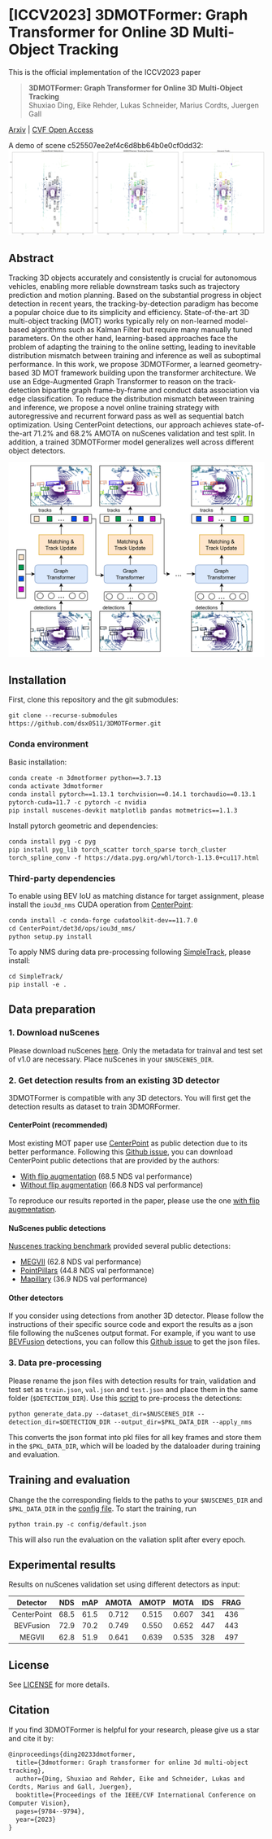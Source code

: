 # [ICCV2023] 3DMOTFormer: Graph Transformer for Online 3D Multi-Object Tracking

This is the official implementation of the ICCV2023 paper
> **3DMOTFormer: Graph Transformer for Online 3D Multi-Object Tracking**  
> Shuxiao Ding, Eike Rehder, Lukas Schneider, Marius Cordts, Juergen Gall

[Arxiv](https://arxiv.org/abs/2308.06635) | [CVF Open Access](https://openaccess.thecvf.com/content/ICCV2023/papers/Ding_3DMOTFormer_Graph_Transformer_for_Online_3D_Multi-Object_Tracking_ICCV_2023_paper.pdf)

A demo of scene c525507ee2ef4c6d8bb64b0e0cf0dd32:
<img src="./img/demo.gif">

## Abstract
Tracking 3D objects accurately and consistently is crucial for autonomous vehicles, enabling more reliable downstream tasks such as trajectory prediction and motion planning. Based on the substantial progress in object detection in recent years, the tracking-by-detection paradigm has become a popular choice due to its simplicity and efficiency. State-of-the-art 3D multi-object tracking (MOT) works typically rely on non-learned model-based algorithms such as Kalman Filter but require many manually tuned parameters. On the other hand, learning-based approaches face the problem of adapting the training to the online setting, leading to inevitable distribution mismatch between training and inference as well as suboptimal performance. In this work, we propose 3DMOTFormer, a learned geometry-based 3D MOT framework building upon the transformer architecture. We use an Edge-Augmented Graph Transformer to reason on the track-detection bipartite graph frame-by-frame and conduct data association via edge classification. To reduce the distribution mismatch between training and inference, we propose a novel online training strategy with autoregressive and recurrent forward pass as well as sequential batch optimization. Using CenterPoint detections, our approach achieves state-of-the-art 71.2% and 68.2% AMOTA on nuScenes validation and test split. In addition, a trained 3DMOTFormer model generalizes well across different object detectors.

<p align="center"> <img src="./img/3dmotformer.png" width="600"> </p>

## Installation
First, clone this repository and the git submodules:
```
git clone --recurse-submodules https://github.com/dsx0511/3DMOTFormer.git
```

### Conda environment
Basic installation:
```
conda create -n 3dmotformer python==3.7.13
conda activate 3dmotformer
conda install pytorch==1.13.1 torchvision==0.14.1 torchaudio==0.13.1 pytorch-cuda=11.7 -c pytorch -c nvidia
pip install nuscenes-devkit matplotlib pandas motmetrics==1.1.3
```

Install pytorch geometric and dependencies:
```
conda install pyg -c pyg
pip install pyg_lib torch_scatter torch_sparse torch_cluster torch_spline_conv -f https://data.pyg.org/whl/torch-1.13.0+cu117.html
```

### Third-party dependencies
To enable using BEV IoU as matching distance for target assignment, please install the `iou3d_nms` CUDA operation from [CenterPoint](https://github.com/tianweiy/CenterPoint):

```
conda install -c conda-forge cudatoolkit-dev==11.7.0
cd CenterPoint/det3d/ops/iou3d_nms/
python setup.py install
```

To apply NMS during data pre-processing following [SimpleTrack](https://github.com/tusen-ai/SimpleTrack), please install:

```
cd SimpleTrack/
pip install -e .
```

## Data preparation

### 1. Download nuScenes
Please download nuScenes [here](https://www.nuscenes.org/download). Only the metadata for trainval and test set of v1.0 are necessary. Place nuScenes in your `$NUSCENES_DIR`.

### 2. Get detection results from an existing 3D detector
3DMOTFormer is compatible with any 3D detectors. 
You will first get the detection results as dataset to train 3DMORFormer.

#### CenterPoint (recommended)
Most existing MOT paper use [CenterPoint](https://github.com/tianweiy/CenterPoint) as public detection due to its better performance.
Following this [Github issue](https://github.com/tianweiy/CenterPoint/issues/249), you can download CenterPoint public detections that are provided by the authors:
- [With flip augmentation](https://mitprod-my.sharepoint.com/:f:/g/personal/tianweiy_mit_edu/Eip_tOTYSk5JhdVtVzlXlyABDPnGx9vsnwdo5SRK7bsh8w?e=vSdija) (68.5 NDS val performance)
- [Without flip augmentation](https://mitprod-my.sharepoint.com/:f:/g/personal/tianweiy_mit_edu/Er_nsH9Z2tRHnptBFJ_ompAByE3zu4E88xae691xyS6q_w?e=UqTmU2) (66.8 NDS val performance)

To reproduce our results reported in the paper, please use the one [with flip augmentation](https://mitprod-my.sharepoint.com/:f:/g/personal/tianweiy_mit_edu/Eip_tOTYSk5JhdVtVzlXlyABDPnGx9vsnwdo5SRK7bsh8w?e=vSdija).

#### NuScenes public detections
[Nuscenes tracking benchmark](https://www.nuscenes.org/tracking) provided several public detections:
- [MEGVII](https://www.nuscenes.org/data/detection-megvii.zip) (62.8 NDS val performance)
- [PointPillars](https://www.nuscenes.org/data/detection-pointpillars.zip) (44.8 NDS val performance)
- [Mapillary](https://www.nuscenes.org/data/detection-mapillary.zip) (36.9 NDS val performance)

#### Other detectors
If you consider using detections from another 3D detector. Please follow the instructions of their specific source code and export the results as a json file following the nuScenes output format. For example, if you want to use [BEVFusion](https://github.com/mit-han-lab/bevfusion) detections, you can follow this [Github issue](https://github.com/mit-han-lab/bevfusion/issues/233) to get the json files.

### 3. Data pre-processing
Please rename the json files with detection results for train, validation and test set as `train.json`, `val.json` and `test.json` and place them in the same folder (`$DETECTION_DIR`).
Use this [script](./generate_data.py) to pre-process the detections:
```
python generate_data.py --dataset_dir=$NUSCENES_DIR --detection_dir=$DETECTION_DIR --output_dir=$PKL_DATA_DIR --apply_nms
```
This converts the json format into pkl files for all key frames and store them in the `$PKL_DATA_DIR`, which will be loaded by the dataloader during training and evaluation.

## Training and evaluation
Change the the corresponding fields to the paths to your `$NUSCENES_DIR` and `$PKL_DATA_DIR` in the [config file](./config/default.json).
To start the training, run 
```
python train.py -c config/default.json
```
This will also run the evaluation on the valiation split after every epoch.

## Experimental results
Results on nuScenes validation set using different detectors as input:

| Detector | NDS | mAP | AMOTA | AMOTP | MOTA | IDS | FRAG |
|:-:|:-:|:-:|:-:|:-:|:-:|:-:|:-:|
| CenterPoint | 68.5 | 61.5 | 0.712 | 0.515 | 0.607 | 341 | 436 |
| BEVFusion | 72.9 | 70.2 | 0.749 | 0.550 | 0.652 | 447 | 443 |
| MEGVII | 62.8	| 51.9 | 0.641 | 0.639 | 0.535 | 328 | 497 |

## License
See [LICENSE](./LICENSE) for more details.

## Citation
If you find 3DMOTFormer is helpful for your research, please give us a star and cite it by:
```
@inproceedings{ding20233dmotformer,
  title={3dmotformer: Graph transformer for online 3d multi-object tracking},
  author={Ding, Shuxiao and Rehder, Eike and Schneider, Lukas and Cordts, Marius and Gall, Juergen},
  booktitle={Proceedings of the IEEE/CVF International Conference on Computer Vision},
  pages={9784--9794},
  year={2023}
}
```
